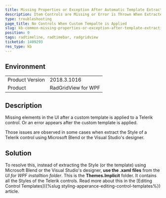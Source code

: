 ```yaml
---
title: Missing Properties or Exception After Automatic Template Extraction
description: Item Controls are Missing or Error is Thrown When Extracted Style is Used
type: troubleshooting
page_title: No Controls When Custom Tempalte is Applied
slug: kb-common-missing-properties-or-exception-after-template-extraction
position: 0
tags: radtimeline, radtimebar, radgridview
ticketid: 1409293
res_type: kb
---
```


## Environment
<table>
    <tbody>
	    <tr>
	    	<td>Product Version</td>
	    	<td>2018.3.1016</td>
	    </tr>
	    <tr>
	    	<td>Product</td>
	    	<td>RadGridView for WPF</td>
	    </tr>
    </tbody>
</table>

## Description

Missing elements in the UI after a custom template is applied to a Telerik control. Or an error appears after the custom template is applied. 

Those issues are observed in some cases when extract the Style of a Telerik control using Microsoft Blend or the Visual Studio's designer.

## Solution

To resolve this, instead of extracting the Style (or the template) using Microsoft Blend or the Visual Studio's designer, __use the .xaml files__ from the *UI for WPF installtion folder*. This is the __Themes.Implicit__ folder. It contains all the Styles of the Telerik controls. Read more about this in the [Editing Control Templates]({%slug styling-apperance-editing-control-templates%}) article.